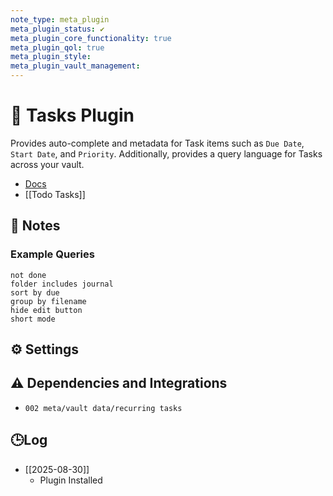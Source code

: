 ```yaml
---
note_type: meta_plugin
meta_plugin_status: ✔️
meta_plugin_core_functionality: true
meta_plugin_qol: true
meta_plugin_style:
meta_plugin_vault_management:
---
```

# 🔌 Tasks Plugin

Provides auto-complete and metadata for Task items such as `Due Date`, `Start Date`, and `Priority`. Additionally, provides a query language for Tasks across your vault.

- [Docs](https://publish.obsidian.md/tasks/Quick+Reference)
- [[Todo Tasks]]

## 📝 Notes

### Example Queries

```tasks
not done
folder includes journal
sort by due
group by filename
hide edit button
short mode
```

## ⚙️ Settings

## ⚠️ Dependencies and Integrations

- `002 meta/vault data/recurring tasks`

## 🕒Log

- [[2025-08-30]]
	- Plugin Installed
